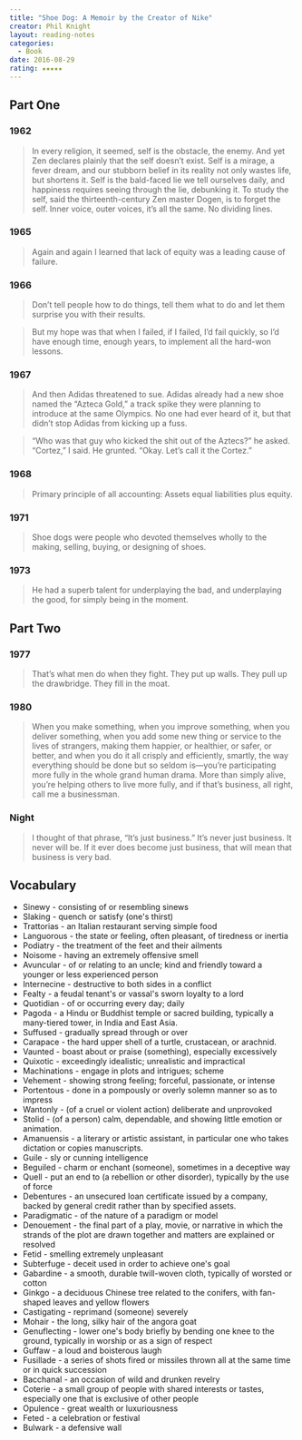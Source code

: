 ```yaml
---
title: "Shoe Dog: A Memoir by the Creator of Nike"
creator: Phil Knight
layout: reading-notes
categories:
  - Book
date: 2016-08-29
rating: ★★★★★
---
```


## Part One 
### 1962
> In every religion, it seemed, self is the obstacle, the enemy. And yet Zen declares plainly that the self doesn’t exist. Self is a mirage, a fever dream, and our stubborn belief in its reality not only wastes life, but shortens it. Self is the bald-faced lie we tell ourselves daily, and happiness requires seeing through the lie, debunking it. To study the self, said the thirteenth-century Zen master Dogen, is to forget the self. Inner voice, outer voices, it’s all the same. No dividing lines. 
 
### 1965
> Again and again I learned that lack of equity was a leading cause of failure.
 
### 1966 
> Don’t tell people how to do things, tell them what to do and let them surprise you with their results. 
 
> But my hope was that when I failed, if I failed, I’d fail quickly, so I’d have enough time, enough years, to implement all the hard-won lessons. 
 
### 1967 
> And then Adidas threatened to sue. Adidas already had a new shoe named the “Azteca Gold,” a track spike they were planning to introduce at the same Olympics. No one had ever heard of it, but that didn’t stop Adidas from kicking up a fuss. 
 
> “Who was that guy who kicked the shit out of the Aztecs?” he asked. “Cortez,” I said. He grunted. “Okay. Let’s call it the Cortez.” 
 
### 1968 
> Primary principle of all accounting: Assets equal liabilities plus equity. 
 
### 1971 
> Shoe dogs were people who devoted themselves wholly to the making, selling, buying, or designing of shoes. 
 
### 1973 
> He had a superb talent for underplaying the bad, and underplaying the good, for simply being in the moment. 
 
## Part Two 
### 1977 
> That’s what men do when they fight. They put up walls. They pull up the drawbridge. They fill in the moat. 
 
### 1980 
> When you make something, when you improve something, when you deliver something, when you add some new thing or service to the lives of strangers, making them happier, or healthier, or safer, or better, and when you do it all crisply and efficiently, smartly, the way everything should be done but so seldom is—you’re participating more fully in the whole grand human drama. More than simply alive, you’re helping others to live more fully, and if that’s business, all right, call me a businessman. 
 
### Night 
> I thought of that phrase, “It’s just business.” It’s never just business. It never will be. If it ever does become just business, that will mean that business is very bad. 
 
## Vocabulary

- Sinewy - consisting of or resembling sinews
- Slaking - quench or satisfy (one's thirst)
- Trattorias - an Italian restaurant serving simple food
- Languorous - the state or feeling, often pleasant, of tiredness or inertia
- Podiatry - the treatment of the feet and their ailments
- Noisome - having an extremely offensive smell
- Avuncular - of or relating to an uncle; kind and friendly toward a younger or less experienced person
- Internecine - destructive to both sides in a conflict
- Fealty - a feudal tenant's or vassal's sworn loyalty to a lord
- Quotidian - of or occurring every day; daily
- Pagoda - a Hindu or Buddhist temple or sacred building, typically a many-tiered tower, in India and East Asia.
- Suffused - gradually spread through or over
- Carapace - the hard upper shell of a turtle, crustacean, or arachnid.
- Vaunted - boast about or praise (something), especially excessively
- Quixotic - exceedingly idealistic; unrealistic and impractical
- Machinations - engage in plots and intrigues; scheme
- Vehement - showing strong feeling; forceful, passionate, or intense
- Portentous - done in a pompously or overly solemn manner so as to impress
- Wantonly - (of a cruel or violent action) deliberate and unprovoked
- Stolid - (of a person) calm, dependable, and showing little emotion or animation.
- Amanuensis - a literary or artistic assistant, in particular one who takes dictation or copies manuscripts.
- Guile - sly or cunning intelligence
- Beguiled - charm or enchant (someone), sometimes in a deceptive way
- Quell - put an end to (a rebellion or other disorder), typically by the use of force
- Debentures - an unsecured loan certificate issued by a company, backed by general credit rather than by specified assets.
- Paradigmatic - of the nature of a paradigm or model
- Denouement - the final part of a play, movie, or narrative in which the strands of the plot are drawn together and matters are explained or resolved
- Fetid - smelling extremely unpleasant
- Subterfuge - deceit used in order to achieve one's goal
- Gabardine - a smooth, durable twill-woven cloth, typically of worsted or cotton
- Ginkgo - a deciduous Chinese tree related to the conifers, with fan-shaped leaves and yellow flowers
- Castigating - reprimand (someone) severely
- Mohair - the long, silky hair of the angora goat
- Genuflecting - lower one's body briefly by bending one knee to the ground, typically in worship or as a sign of respect
- Guffaw - a loud and boisterous laugh
- Fusillade - a series of shots fired or missiles thrown all at the same time or in quick succession
- Bacchanal - an occasion of wild and drunken revelry
- Coterie - a small group of people with shared interests or tastes, especially one that is exclusive of other people
- Opulence - great wealth or luxuriousness
- Feted - a celebration or festival
- Bulwark - a defensive wall